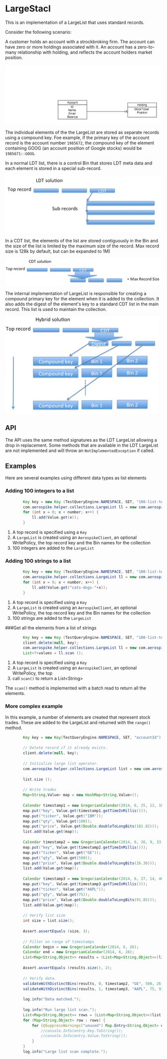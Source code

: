 # LargeStacl

This is an implementation of a LargeList that uses standard records. 

Consider the following scenario:

A customer holds an account with a strockbroking firm. The account can have zero or more holdings associated with it. An account has a zero-to-many relationship with holding, and reflects the account holders market position.

![One to many](../../graphics/OneToMany.png)

The individual elements of the the LargeList are stored as separate records using a compound key. Foe example, if the primary key of the account record is the account number `1985672`, the compound key of the element containing GOOG (an account position of Google stocks) would be `1985671::GOOG`.

In a normal LDT list, there is a control Bin that stores LDT meta data and each element is stored in a special sub-record. 

![LDT](../../graphics/LDT.png)

In a CDT list, the elements of the list are stored contiguously in the Bin and the size of the list is limited by the maximum size of the record. Max record size is 128k by default, but can be expanded to 1M)

![CDT](../../graphics/CDT.png)

The internal implementation of LargeList is responsible for creating a compound primary key for the element when it is added to the collection. It also adds the digest of the element's key to a standard CDT list in the main record. This list is used to maintain the collection.

![HyBrid](../../graphics/HyBrid.png)

## API
The API uses the same method signatures as the LDT LargeList allowing a drop in replacement. Some methods that are available in the LDT LargeList are not implemented and will throw an `NotImplementedException` if called. 

## Examples
Here are several examples using different data types as list elements
### Adding 100 integers to a list
```java
		Key key = new Key (TestQueryEngine.NAMESPACE, SET, "100-list-test-key-int");
		com.aerospike.helper.collections.LargeList ll = new com.aerospike.helper.collections.LargeList (client, null, key, "100-int");
		for (int x = 0; x < number; x++) {
			ll.add(Value.get(x));
		}
```
1. A top record is specified using a `Key`
2. A `LargeList` is created using an `AerospikeClient`, an optional WritePolicy, the top record key and the Bin names for the collection
3. 100 integers are added to the `LargeList`

### Adding 100 strings to a list
```java
		Key key = new Key (TestQueryEngine.NAMESPACE, SET, "100-list-test-key-String");
		com.aerospike.helper.collections.LargeList ll = new com.aerospike.helper.collections.LargeList (client, null, key, "100-string");
		for (int x = 0; x < number; x++) {
			ll.add(Value.get("cats-dogs-"+x));
		}
```
1. A top record is specified using a `Key`
2. A `LargeList` is created using an `AerospikeClient`, an optional WritePolicy, the top record key and the Bin names for the collection
3. 100 strings are added to the `LargeList`

###Get all the elements from a list of strings
```java
		Key key = new Key (TestQueryEngine.NAMESPACE, SET, "100-list-test-key-String");
		client.delete(null, key);
		com.aerospike.helper.collections.LargeList ll = new com.aerospike.helper.collections.LargeList (client, null, key, "100-String");
		List<?>values = ll.scan ();
```
1. A top record is specified using a `Key`
2. A `LargeList` is created using an `AerospikeClient`, an optional WritePolicy, the top 
3. call `scan()` to return a List\<String\>

The `scan()` method is implemented with a batch read to return all the elements.

### More complex example
In this example, a number of elements are created that represent stock trades. These are added to the LargeList and returned with the `range()` method.

```java
		Key key = new Key(TestQueryEngine.NAMESPACE, SET, "accountId");

		// Delete record if it already exists.
		client.delete(null, key);	

		// Initialize large list operator.
		com.aerospike.helper.collections.LargeList list = new com.aerospike.helper.collections.LargeList(client, null, key, "trades");

		list.size ();

		// Write trades
		Map<String,Value> map = new HashMap<String,Value>();

		Calendar timestamp1 = new GregorianCalendar(2014, 6, 25, 12, 18, 43);	
		map.put("key", Value.get(timestamp1.getTimeInMillis()));
		map.put("ticker", Value.get("IBM"));
		map.put("qty", Value.get(100));
		map.put("price", Value.get(Double.doubleToLongBits(181.82)));
		list.add(Value.get(map));

		Calendar timestamp2 = new GregorianCalendar(2014, 6, 26, 9, 33, 17);
		map.put("key", Value.get(timestamp2.getTimeInMillis()));
		map.put("ticker", Value.get("GE"));
		map.put("qty", Value.get(500));
		map.put("price", Value.get(Double.doubleToLongBits(26.36)));
		list.add(Value.get(map));

		Calendar timestamp3 = new GregorianCalendar(2014, 6, 27, 14, 40, 19);
		map.put("key", Value.get(timestamp3.getTimeInMillis()));
		map.put("ticker", Value.get("AAPL"));
		map.put("qty", Value.get(75));
		map.put("price", Value.get(Double.doubleToLongBits(91.85)));
		list.add(Value.get(map));

		// Verify list size
		int size = list.size();

		Assert.assertEquals (size, 3);

		// Filter on range of timestamps
		Calendar begin = new GregorianCalendar(2014, 6, 26);
		Calendar end = new GregorianCalendar(2014, 6, 28);
		List<Map<String,Object>> results = (List<Map<String,Object>>)list.range(Value.get(begin.getTimeInMillis()), Value.get(end.getTimeInMillis()));

		Assert.assertEquals (results.size(), 2);

		// Verify data.
		validateWithDistinctBins(results, 0, timestamp2, "GE", 500, 26.36);
		validateWithDistinctBins(results, 1, timestamp3, "AAPL", 75, 91.85);

		log.info("Data matched.");

		log.info("Run large list scan.");
		List<Map<String,Object>> rows = (List<Map<String,Object>>)list.scan();
		for (Map<String,Object> row : rows) {
			for (@SuppressWarnings("unused") Map.Entry<String,Object> entry : row.entrySet()) {
				//console.Info(entry.Key.ToString());
				//console.Info(entry.Value.ToString());
			}
		}
		log.info("Large list scan complete.");
```


